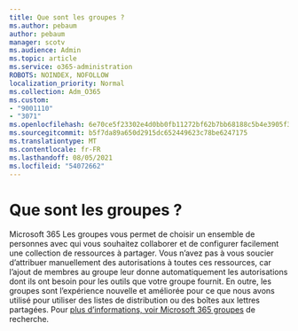 ```yaml
---
title: Que sont les groupes ?
ms.author: pebaum
author: pebaum
manager: scotv
ms.audience: Admin
ms.topic: article
ms.service: o365-administration
ROBOTS: NOINDEX, NOFOLLOW
localization_priority: Normal
ms.collection: Adm_O365
ms.custom:
- "9001110"
- "3071"
ms.openlocfilehash: 6e70ce5f23302e4d0bb0fb11272bf62b7bb68188c5b4e3905f3d25434db4737f
ms.sourcegitcommit: b5f7da89a650d2915dc652449623c78be6247175
ms.translationtype: MT
ms.contentlocale: fr-FR
ms.lasthandoff: 08/05/2021
ms.locfileid: "54072662"
---
```

# <a name="what-are-groups"></a>Que sont les groupes ?

Microsoft 365 Les groupes vous permet de choisir un ensemble de personnes avec qui vous souhaitez collaborer et de configurer facilement une collection de ressources à partager. Vous n’avez pas à vous soucier d’attribuer manuellement des autorisations à toutes ces ressources, car l’ajout de membres au groupe leur donne automatiquement les autorisations dont ils ont besoin pour les outils que votre groupe fournit. En outre, les groupes sont l’expérience nouvelle et améliorée pour ce que nous avons utilisé pour utiliser des listes de distribution ou des boîtes aux lettres partagées.  Pour [plus d’informations, voir Microsoft 365 groupes](https://support.office.com/article/b565caa1-5c40-40ef-9915-60fdb2d97fa2) de recherche. 